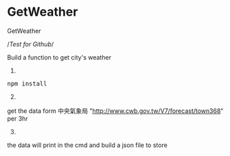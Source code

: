 # GetWeather
GetWeather


/*Test for Github*/

Build a function to get city's weather

1.

<pre>npm install</pre>

2.

get the data form  中央氣象局  "http://www.cwb.gov.tw/V7/forecast/town368" per 3hr 

3.

the data will print in the cmd and build a json file  to store 

